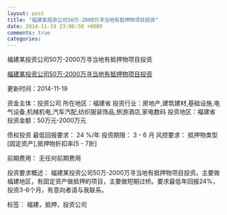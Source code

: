 ```yaml
---
layout: post
title: "福建某投资公司50万-2000万寻当地有抵押物项目投资"
date: 2014-11-19 23:06:50 +0800
comments: true
categories: 
---
```

福建某投资公司50万-2000万寻当地有抵押物项目投资

[福建某投资公司50万-2000万寻当地有抵押物项目投资](http://zijin.trjcn.com/detail_214016.html)

更新时间：2014-11-19

资金主体：投资公司
所在地区：福建省
投资行业：房地产,建筑建材,基础设施,电气设备,机械机电,汽车汽配,纺织服装饰品,旅游酒店,家电数码
投资地区：福建省
投资金额：50万元-2000万元

债权投资
最低回报要求：
                            24 %/年
                                                                                投资期限：
                            3 - 6 月
                                                                                                                                        风控要求：
                            抵押物类型[固定资产],抵押物折扣率[5 - 7折]

前期费用：
无任何前期费用

投资要求概述：
福建某投资公司50万-2000万寻当地有抵押物项目投资。主要做福建地区，有固定资产做抵押的项目，主要做短期过桥。要求最低年回报24%，投资3-6个月，有意向者请与我联系。

标签：
福建，抵押，投资公司

